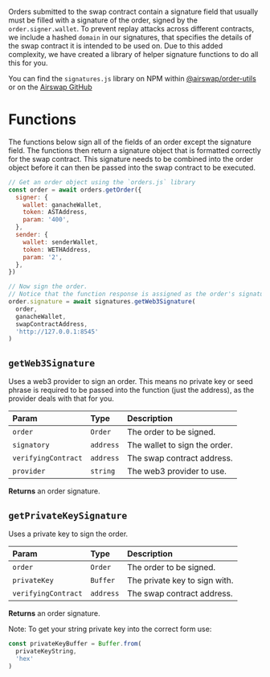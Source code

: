 Orders submitted to the swap contract contain a signature field that usually must be filled with a signature of the order, signed by the `order.signer.wallet`. To prevent replay attacks across different contracts, we include a hashed `domain` in our signatures, that specifies the details of the swap contract it is intended to be used on. Due to this added complexity, we have created a library of helper signature functions to do all this for you.

You can find the `signatures.js` library on NPM within [@airswap/order-utils](https://www.npmjs.com/package/@airswap/order-utils) or on the [Airswap GitHub](https://github.com/airswap/airswap-protocols/blob/master/utils/order-utils/src/signatures.js)

# Functions

The functions below sign all of the fields of an order except the signature field. The functions then return a signature object that is formatted correctly for the swap contract. This signature needs to be combined into the order object before it can then be passed into the swap contract to be executed.

```javascript
// Get an order object using the `orders.js` library
const order = await orders.getOrder({
  signer: {
    wallet: ganacheWallet,
    token: ASTAddress,
    param: '400',
  },
  sender: {
    wallet: senderWallet,
    token: WETHAddress,
    param: '2',
  },
})

// Now sign the order.
// Notice that the function response is assigned as the order's signature
order.signature = await signatures.getWeb3Signature(
  order,
  ganacheWallet,
  swapContractAddress,
  'http://127.0.0.1:8545'
)
```

## `getWeb3Signature`

Uses a web3 provider to sign an order. This means no private key or seed phrase is required to be passed into the function (just the address), as the provider deals with that for you.

| Param               | Type     | Description                   |
| :------------------ | :------- | :---------------------------- |
| `order`             | `Order`  | The order to be signed.       | 
| `signatory`         | `address`| The wallet to sign the order. |
| `verifyingContract` | `address`| The swap contract address.    |
| `provider`          | `string` | The web3 provider to use.     |

**Returns** an order signature.

## `getPrivateKeySignature`

Uses a private key to sign the order.

| Param               | Type     | Description                   |
| :------------------ | :------- | :---------------------------- |
| `order`             | `Order`  | The order to be signed.       | 
| `privateKey`        | `Buffer` | The private key to sign with. |
| `verifyingContract` | `address`| The swap contract address.    |

**Returns** an order signature.

Note: To get your string private key into the correct form use:
```javascript
const privateKeyBuffer = Buffer.from(
  privateKeyString,
  'hex'
)
```
